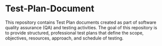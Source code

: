 # Test-Plan-Document
This repository contains Test Plan documents created as part of software quality assurance (QA) and testing activities. The goal of this repository is to provide structured, professional test plans that define the scope, objectives, resources, approach, and schedule of testing.

